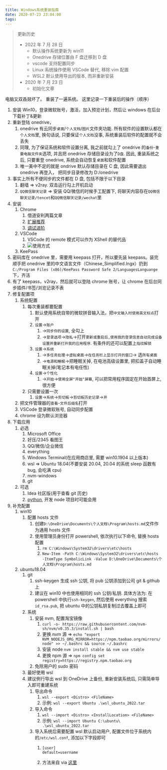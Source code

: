 ```yaml
---
title: Windows系统重装指南
date: 2020-07-23 23:04:00
tags:
---
```


> 更新历史
>
> - 2022 年 7 月 28 日
>   - 默认操作系统更新为 win11
>   - Onedrive 存储位置由 F 盘迁移到 D 盘
>   - vscode 支持配置同步
>   - Linux 系统操作使用 VSCode 替代, 移除 vim 配置
>   - WSL2 默认使用导出的版本, 而非重新安装
> - 2020 年 7 月 23 日
>   - 初始化文章

电脑又双叒叕坏了。 重装了一遍系统。 这里记录一下重装后的操作（顺序）

1.  安装 Win10，登录微软账号，激活，加入预览计划，然后让 windows 在后台下载补丁&更新
2.  重新登陆 onedrive，
    1.  onedrive 有云同步`桌面`/`个人文档`/`图片`文件夹功能. 所有软件的设置默认都在`个人文档`里, 换句话说, 只要保证`个人文档`没事, 系统重装后软件的配置就不会丢失
    2.  同理, 为了保证系统和软件设置分离, 我之前就勾上了 onedrive 的`备份`-`重要电脑文件夹`选项, 并且把 onedrive 存储目录设为了`D盘`. 因此, 重装系统之后, 只要重登 onedrive, 系统会自动恢复`桌面`和软件配置
    3.  唯一美中不足的就是 ondrive 默认存储目录在 C 盘, 因此需要退出 onedrive 再登入， 把同步目录修改为 D:/onedrive
3.  事实上所有不便同步的文件都在 D 盘, 包括不限于以下目录
    1.  翻墙 => v2ray. 双击运行勾上开机启动
    2.  `QQ微信聊天记录` => 安装 QQ/微信的时候手工配置下, 将聊天内容存在`QQ微信聊天记录/tencet`和`QQ微信聊天记录/wechat`里
4.  安装
    1.  Chrome
        1.  借道安利两篇文章
        2.  [扩展推荐](https://www.yaozeyuan.online/2018/01/08/2018/01/Chrome扩展推荐/)
        3.  [调试进阶](https://www.yaozeyuan.online/2018/05/18/2018/05/Chrome调试进阶/)
    2.  VSCode
        1.  VSCode 的 remote 模式可以作为 XShell 的替代品
        2.  ![使用方式](https://mirror-4-web.bookflaneur.cn/https://tva1.sinaimg.cn/large/6671cfa8ly1gh1aldo25cj20sq0lg76y.jpg)
    3.  KeePass
5.  密码库在 onedrive 里，需要用 keepass 打开，所以要先装 keepass。装完顺手把 onedrive 里的中文语言文件（Chinese_Simplified.lngx）扔到`C:/Program Files (x86)/KeePass Password Safe 2/LanguagesLanguange`下，齐活
6.  有了 keepass，v2ray，然后就可以登陆 chrome 账号，让 chrome 在后台同步插件/书签/浏览记录不表
7.  修复配置项
    1.  系统配置
        1.  每次重装都要配置
            1.  默认使用系统自带的微软拼音输入法，把`中文输入时使用英文标点`打开
            2.  `设置`->`账户`
                1.  ->`同步你的设置`, 全勾上
                2.  ->`登录选项`->`隐私`->打开`更新或重启后,使用我的登录信息自动完成设备设置并重新打开我的应用程序`. 有条件的还可以配置上`指纹解锁`
            3.  `设置`->`系统`
                1.  ->`多任务处理`->`虚拟桌面`->`在任务栏上显示打开的窗口`-> 选`所有桌面`
                2.  ->`电源和睡眠`->把睡眠关掉, 在电池高级设置里, 把扣盖子自动睡眠关掉(笔记本有电任性)
            4.  `设置`->`个性化`
                1.  ->`开始`->`使用全屏"开始"屏幕`, 可以把常用程序固定在开始首屏上, 很方便
        2.  只需要设置一次
            1.  `设置`->`系统`->`剪切板`->`剪切板历史记录`->`开`
    2.  把文件管理器的`查看`-`文件后缀名`打开
    3.  VSCode 登录微软账号, 自动同步配置
    4.  chrome 设为默认浏览器
8.  下载应用
    1.  必选
        1.  Microsoft Office
        2.  好压/2345 看图王
        3.  QQ/微信/企业微信
        4.  everything
        5.  Windows Terminal(在应用商店里, 需要 win10.1904 以上版本)
        6.  wsl => Ubuntu 18.04(不要安装 20.04, 20.04 的系统 sleep 函数有 bug, 会吃满 cpu)
        7.  nvm-windows
        8.  git
    2.  可选
        1.  Idea 社区版(用于查看 git 历史)
        2.  [python](https://www.python.org/downloads/windows/), 开发 node 项目时可能会用
9.  补充配置
    1.  win10
        1.  配置 hosts 文件
            1.  创建`D:\OneDrive\Documents\个人文档\Program\hosts.md`文件作为通用 hosts 文件
            2.  使用管理员身份打开 powershell, 依次执行以下命令, 替换 hosts 配置
                1.  `rm C:\Windows\System32\drivers\etc\hosts`
                2.  `New-Item -Path C:\Windows\System32\drivers\etc\hosts -ItemType SymbolicLink -Value D:\OneDrive\Documents\个人文档\Program\hosts.md`
    2.  ubuntu18.04
        1.  git
            1.  ssh-keygen 生成 ssh 公钥, 将 pub 公钥添加到公司 git & github 上
            2.  建议在 win10 中也使用相同的 ssh 公钥/私钥. 具体方法为: 在 powershell 中执行`ssh-keygen`, 然后使用 everything 搜索`id_rsa.pub`, 把 ubuntu 中的公钥私钥复制过去覆盖上即可
        2.  系统
            1.  安装 nvm, 配置淘宝镜像
                1.  `curl -o- https://raw.githubusercontent.com/nvm-sh/nvm/v0.35.3/install.sh | bash`
                2.  更换 nvm 源 => `echo "export NVM_NODEJS_ORG_MIRROR=https://npm.taobao.org/mirrors/node" >> ~/.bashrc && source ~/.bashrc`
                3.  安装 node `nvm install stable && nvm use stable`
                4.  更换 npm 源 => `npm config set registry=https://registry.npm.taobao.org`
            2.  免除用户的 sudo 密码
        3.  最好使用 wsl
        4.  建议例行导出 wsl 到 OneDrive 上备份, 重新安装系统后, 只需简单导入即可重建系统
            1.  导出命令
                1.  `wsl --export <Distro> <FileName>`
                2.  示例: `wsl --export Ubuntu .\wsl_ubuntu_2022.tar`
            2.  导入命令
                1.  `wsl --import <Distro> <InstallLocation> <FileName>`
                2.  示例: `wsl --import Ubuntu C:\ubuntu\ .\wsl_ubuntu_2022.tar`
            3.  导入系统后需要配置 wsl 默认启动用户, 配置文件位于系统内的`/etc/wsl.conf`, 添加以下字段即可
                1.  ```config
                    [user]
                    default=username
                    ```
                2.  方法来自 via [这里](https://superuser.com/questions/1566022/how-to-set-default-user-for-manually-installed-wsl-distro)
